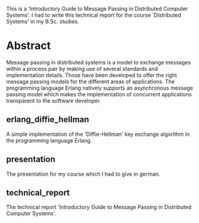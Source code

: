 This is a 'Introductory Guide to Message Passing in Distributed Computer Systems'.
I had to write this technical report for the course 'Distributed Systems' in my B.Sc. studies.

# Abstract
Message passing in distributed systems is a model to exchange messages within a process pair by making use of several standards and implementation details. Those have been developed to offer the right message passing models for the different areas of applications. The programming language Erlang natively supports an asynchronous message passing model which makes the implementation of concurrent applications transparent to the software developer.

## erlang_diffie_hellman
A simple implementation of the 'Diffie-Hellman' key exchange algorithm in the programming language Erlang.

## presentation
The presentation for my course which I had to give in german.

## technical_report
The technical report 'Introductory Guide to Message Passing in Distributed Computer Systems'.
